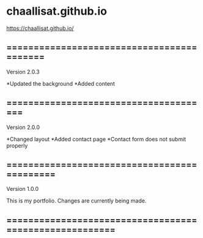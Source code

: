 # chaallisat.github.io

https://chaallisat.github.io/
## ==========================================

Version 2.0.3

*Updated the background
*Added content
## ======================================

Version 2.0.0

*Changed layout 
*Added contact page 
*Contact form does not submit properly
## ============================================


Version 1.0.0

This is my portfolio. Changes are currently being made.
## =======================================================

